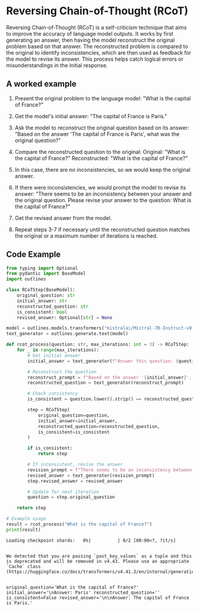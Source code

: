 # Reversing Chain-of-Thought (RCoT)


Reversing Chain-of-Thought (RCoT) is a self-criticism technique that aims to improve the accuracy of language model outputs. It works by first generating an answer, then having the model reconstruct the original problem based on that answer. The reconstructed problem is compared to the original to identify inconsistencies, which are then used as feedback for the model to revise its answer. This process helps catch logical errors or misunderstandings in the initial response.
    

## A worked example


1. Present the original problem to the language model:
   "What is the capital of France?"

2. Get the model's initial answer:
   "The capital of France is Paris."

3. Ask the model to reconstruct the original question based on its answer:
   "Based on the answer 'The capital of France is Paris', what was the original question?"

4. Compare the reconstructed question to the original:
   Original: "What is the capital of France?"
   Reconstructed: "What is the capital of France?"

5. In this case, there are no inconsistencies, so we would keep the original answer. 

6. If there were inconsistencies, we would prompt the model to revise its answer:
   "There seems to be an inconsistency between your answer and the original question. Please revise your answer to the question: What is the capital of France?"

7. Get the revised answer from the model.

8. Repeat steps 3-7 if necessary until the reconstructed question matches the original or a maximum number of iterations is reached.
    
## Code Example





```python
from typing import Optional
from pydantic import BaseModel
import outlines

class RCoTStep(BaseModel):
    original_question: str
    initial_answer: str
    reconstructed_question: str
    is_consistent: bool
    revised_answer: Optional[str] = None

model = outlines.models.transformers("mistralai/Mistral-7B-Instruct-v0.1", device="cuda")
text_generator = outlines.generate.text(model)

def rcot_process(question: str, max_iterations: int = 3) -> RCoTStep:
    for _ in range(max_iterations):
        # Get initial answer
        initial_answer = text_generator(f"Answer this question: {question}")

        # Reconstruct the question
        reconstruct_prompt = f"Based on the answer '{initial_answer}', what was the original question?"
        reconstructed_question = text_generator(reconstruct_prompt)

        # Check consistency
        is_consistent = question.lower().strip() == reconstructed_question.lower().strip()

        step = RCoTStep(
            original_question=question,
            initial_answer=initial_answer,
            reconstructed_question=reconstructed_question,
            is_consistent=is_consistent
        )

        if is_consistent:
            return step

        # If inconsistent, revise the answer
        revision_prompt = f"There seems to be an inconsistency between your answer and the original question. Please revise your answer to the question: {question}"
        revised_answer = text_generator(revision_prompt)
        step.revised_answer = revised_answer

        # Update for next iteration
        question = step.original_question

    return step

# Example usage
result = rcot_process("What is the capital of France?")
print(result)
```


    Loading checkpoint shards:   0%|          | 0/2 [00:00<?, ?it/s]


    We detected that you are passing `past_key_values` as a tuple and this is deprecated and will be removed in v4.43. Please use an appropriate `Cache` class (https://huggingface.co/docs/transformers/v4.41.3/en/internal/generation_utils#transformers.Cache)


    original_question='What is the capital of France?' initial_answer='\nAnswer: Paris' reconstructed_question='' is_consistent=False revised_answer='\n\nAnswer: The capital of France is Paris.'

